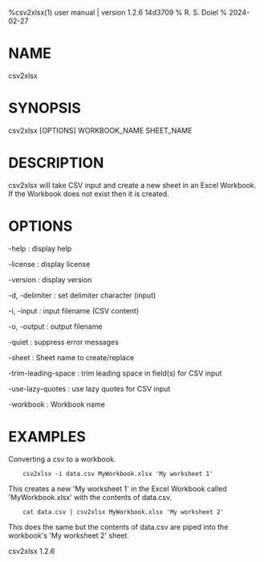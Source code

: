 %csv2xlsx(1) user manual | version 1.2.6 14d3709
% R. S. Doiel
% 2024-02-27

# NAME

csv2xlsx 

# SYNOPSIS

csv2xlsx [OPTIONS] WORKBOOK_NAME SHEET_NAME

# DESCRIPTION

csv2xlsx will take CSV input and create a new sheet in an Excel Workbook.
If the Workbook does not exist then it is created.

# OPTIONS

-help
: display help

-license
: display license

-version
: display version

-d, -delimiter
: set delimiter character (input)

-i, -input
: input filename (CSV content)

-o, -output
: output filename

-quiet
: suppress error messages

-sheet
: Sheet name to create/replace

-trim-leading-space
: trim leading space in field(s) for CSV input

-use-lazy-quotes
: use lazy quotes for CSV input

-workbook
: Workbook name


# EXAMPLES

Converting a csv to a workbook.

~~~
	csv2xlsx -i data.csv MyWorkbook.xlsx 'My worksheet 1'
~~~

This creates a new 'My worksheet 1' in the Excel Workbook
called 'MyWorkbook.xlsx' with the contents of data.csv.

~~~
	cat data.csv | csv2xlsx MyWorkbook.xlsx 'My worksheet 2'
~~~

This does the same but the contents of data.csv are piped into
the workbook's 'My worksheet 2' sheet.

csv2xlsx 1.2.6


